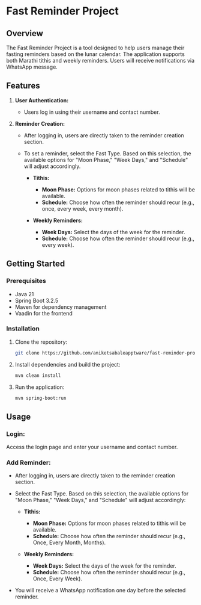 # Fast Reminder Project

## Overview

The Fast Reminder Project is a tool designed to help users manage their fasting reminders based on the lunar calendar. The application supports both Marathi tithis and weekly reminders. Users will receive notifications via WhatsApp message.

## Features

1. **User Authentication:**
   - Users log in using their username and contact number.

2. **Reminder Creation:**
   - After logging in, users are directly taken to the reminder creation section.
   - To set a reminder, select the Fast Type. Based on this selection, the available options for "Moon Phase," "Week Days," and "Schedule" will adjust accordingly.

     - **Tithis:**
       - **Moon Phase:** Options for moon phases related to tithis will be available.
       - **Schedule:** Choose how often the reminder should recur (e.g., once, every week, every month).

     - **Weekly Reminders:**
       - **Week Days:** Select the days of the week for the reminder.
       - **Schedule:** Choose how often the reminder should recur (e.g., every week).



## Getting Started

### Prerequisites

- Java 21
- Spring Boot 3.2.5
- Maven for dependency management
- Vaadin for the frontend

### Installation

1. Clone the repository:

   ```bash
   git clone https://github.com/aniketsabaleapptware/fast-reminder-project.git
2. Install dependencies and build the project:

   ```bash
   mvn clean install
3. Run the application:
  
   ```bash
   mvn spring-boot:run

## Usage
### Login:

Access the login page and enter your username and contact number.
### Add Reminder:

- After logging in, users are directly taken to the reminder creation section.
- Select the Fast Type. Based on this selection, the available options for "Moon Phase," "Week Days," and "Schedule" will adjust accordingly:
  - **Tithis:**
       - **Moon Phase:** Options for moon phases related to tithis will be available.
       - **Schedule:** Choose how often the reminder should recur (e.g., Once, Every Month, Months).

   - **Weekly Reminders:**
       - **Week Days:** Select the days of the week for the reminder.
       - **Schedule:** Choose how often the reminder should recur (e.g., Once, Every Week).

- You will receive a WhatsApp notification one day before the selected reminder.

